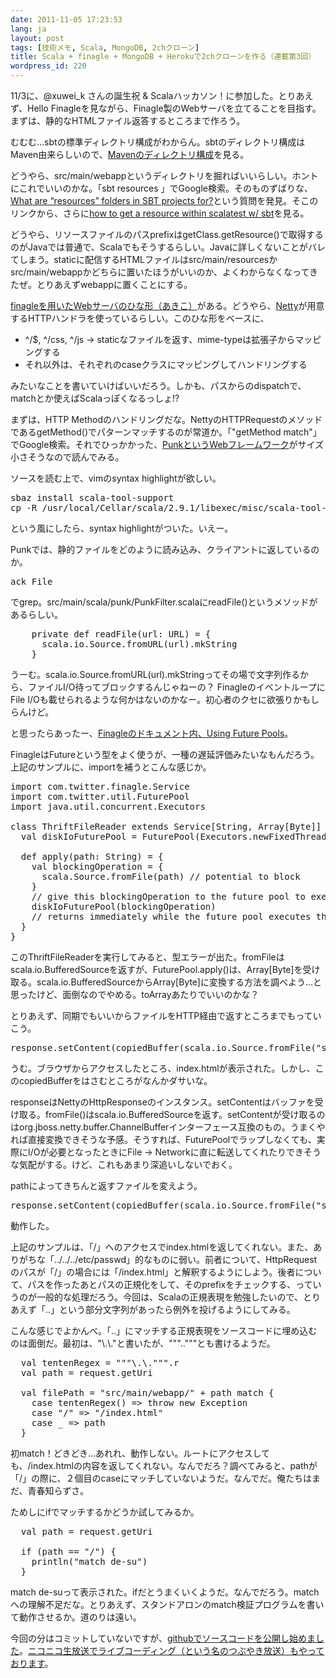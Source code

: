```yaml
---
date: 2011-11-05 17:23:53
lang: ja
layout: post
tags: [技術メモ, Scala, MongoDB, 2chクローン]
title: Scala + finagle + MongoDB + Herokuで2chクローンを作る（連載第3回）
wordpress_id: 220
---
```

11/3に、@xuwei_k さんの誕生祝 &amp; Scalaハッカソン！に参加した。とりあえず、Hello Finagleを見ながら、Finagle製のWebサーバを立てることを目指す。まずは、静的なHTMLファイル返答するところまで作ろう。

むむむ&hellip;sbtの標準ディレクトリ構成がわからん。sbtのディレクトリ構成はMaven由来らしいので、<a href="http://maven.apache.org/guides/introduction/introduction-to-the-standard-directory-layout.html">Mavenのディレクトリ構成</a>を見る。

どうやら、src/main/webappというディレクトリを掘ればいいらしい。ホントにこれでいいのかな。「sbt resources 」でGoogle検索。そのものずばりな、<a href="http://stackoverflow.com/questions/3868708/what-are-resources-folders-in-sbt-projects-for">What are &ldquo;resources&rdquo; folders in SBT projects for?</a>という質問を発見。そこのリンクから、さらに<a href="http://stackoverflow.com/questions/5285898/how-to-get-a-resource-within-scalatest-w-sbt">how to get a resource within scalatest w/ sbt</a>を見る。

どうやら、リソースファイルのパスprefixはgetClass.getResource()で取得するのがJavaでは普通で、Scalaでもそうするらしい。Javaに詳しくないことがバレてしまう。staticに配信するHTMLファイルはsrc/main/resourcesかsrc/main/webappかどちらに置いたほうがいいのか、よくわからなくなってきたぜ。とりあえずwebappに置くことにする。

<a href="https://github.com/twitter/finagle/blob/master/finagle-example/src/main/scala/com/twitter/finagle/example/http/HttpServer.scala">finagleを用いたWebサーバのひな形（あきこ）</a>がある。どうやら、<a href="http://www.jboss.org/netty">Netty</a>が用意するHTTPハンドラを使っているらしい。このひな形をベースに、
<ul>
	<li>^/$, ^/css, ^/js -> staticなファイルを返す、mime-typeは拡張子からマッピングする</li>
	<li>それ以外は、それぞれのcaseクラスにマッピングしてハンドリングする</li>
</ul>
みたいなことを書いていけばいいだろう。しかも、パスからのdispatchで、matchとか使えばScalaっぽくなるっしょ!?

まずは、HTTP Methodのハンドリングだな。NettyのHTTPRequestのメソッドであるgetMethod()でパターンマッチするのが常道か。「"getMethod match"」でGoogle検索。それでひっかかった、<a href="http://code.google.com/p/punk/">PunkというWebフレームワーク</a>がサイズ小さそうなので読んでみる。

ソースを読む上で、vimのsyntax highlightが欲しい。
<pre class="syntax bash">sbaz install scala-tool-support
cp -R /usr/local/Cellar/scala/2.9.1/libexec/misc/scala-tool-support/vim/ ~/.vim</pre>
という風にしたら、syntax highlightがついた。いえー。

Punkでは、静的ファイルをどのように読み込み、クライアントに返しているのか。
<pre class="syntax bash">ack File</pre>
でgrep。src/main/scala/punk/PunkFilter.scalaにreadFile()というメソッドがあるらしい。
<pre class="syntax scala">    private def readFile(url: URL) = {
      scala.io.Source.fromURL(url).mkString
    }</pre>
うーむ。scala.io.Source.fromURL(url).mkStringってその場で文字列作るから、ファイルI/O待ってブロックするんじゃねーの？
FinagleのイベントループにFile I/Oも載せられるような何かはないのかなー。初心者のクセに欲張りかもしらんけど。

と思ったらあったー、<a href="https://github.com/twitter/finagle#Using%20Future%20Pools">Finagleのドキュメント内、Using Future Pools</a>。

FinagleはFutureという型をよく使うが、一種の遅延評価みたいなもんだろう。上記のサンプルに、importを補うとこんな感じか。
<pre class="syntax scala">import com.twitter.finagle.Service
import com.twitter.util.FuturePool
import java.util.concurrent.Executors

class ThriftFileReader extends Service[String, Array[Byte]] {
  val diskIoFuturePool = FuturePool(Executors.newFixedThreadPool(4))

  def apply(path: String) = {
    val blockingOperation = {
      scala.Source.fromFile(path) // potential to block
    }
    // give this blockingOperation to the future pool to execute
    diskIoFuturePool(blockingOperation)
    // returns immediately while the future pool executes the operation on a different thread
  }
}</pre>
このThriftFileReaderを実行してみると、型エラーが出た。fromFileはscala.io.BufferedSourceを返すが、FuturePool.apply()は、Array[Byte]を受け取る。scala.io.BufferedSourceからArray[Byte]に変換する方法を調べよう&hellip;と思ったけど、面倒なのでやめる。toArrayあたりでいいのかな？

とりあえず、同期でもいいからファイルをHTTP経由で返すところまでもっていこう。
<pre class="syntax scala">response.setContent(copiedBuffer(scala.io.Source.fromFile("src/main/webapp/index.html").mkString, UTF_8))</pre>
うむ。ブラウザからアクセスしたところ、index.htmlが表示された。しかし、このcopiedBufferをはさむところがなんかダサいな。

responseはNettyのHttpResponseのインスタンス。setContentはバッファを受け取る。fromFile()はscala.io.BufferedSourceを返す。setContentが受け取るのはorg.jboss.netty.buffer.ChannelBufferインターフェース互換のもの。うまくやれば直接変換できそうな予感。そうすれば、FuturePoolでラップしなくても、実際にI/Oが必要となったときにFile -> Networkに直に転送してくれたりできそうな気配がする。けど、これもあまり深追いしないでおく。

pathによってきちんと返すファイルを変えよう。
<pre class="syntax scala">response.setContent(copiedBuffer(scala.io.Source.fromFile("src/main/webapp" + request.getUri).mkString, UTF_8))</pre>
動作した。

上記のサンプルは、「/」へのアクセスでindex.htmlを返してくれない。また、ありがちな「../../../etc/passwd」的なものに弱い。前者について、HttpRequestのパスが「/」の場合には「/index.html」と解釈するようにしよう。後者について、パスを作ったあとパスの正規化をして、そのprefixをチェックする、っていうのが一般的な処理だろう。今回は、Scalaの正規表現を勉強したいので、とりあえず「..」という部分文字列があったら例外を投げるようにしてみる。

こんな感じでよかんべ。「..」にマッチする正規表現をソースコードに埋め込むのは面倒だ。最初は、"\\.\\."と書いたが、"""\.\."""とも書けるようだ。
<pre class="syntax scala">  val tentenRegex = """\.\.""".r
  val path = request.getUri

  val filePath = "src/main/webapp/" + path match {
    case tentenRegex() => throw new Exception
    case "/" => "/index.html"
    case _ => path
  }</pre>
初match！どきどき&hellip;あれれ、動作しない。ルートにアクセスしても、/index.htmlの内容を返してくれない。なんでだろ？調べてみると、pathが「/」の際に、２個目のcaseにマッチしていないようだ。なんでだ。俺たちはまだ、青春知らずさ。

ためしにifでマッチするかどうか試してみるか。
<pre class="syntax scala">  val path = request.getUri

  if (path == "/") {
    println("match de-su")
  }</pre>
match de-suって表示された。ifだとうまくいくようだ。なんでだろう。matchへの理解不足だな。とりあえず、スタンドアロンのmatch検証プログラムを書いて動作させるか。道のりは遠い。

今回の分はコミットしていないですが、<a href="https://github.com/gunyarakun/clone2ch">githubでソースコードを公開し始めました</a>。<a href="http://com.nicovideo.jp/community/co1170019">ニコニコ生放送でライブコーディング（という名のつぶやき放送）もやっております</a>。
